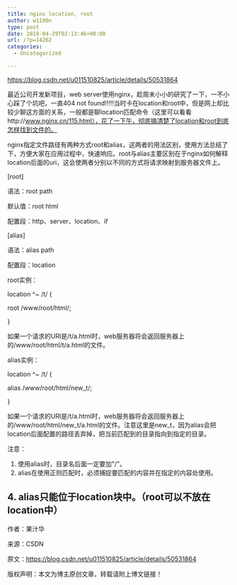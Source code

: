 ```yaml
---
title: nginx location, root
author: w1100n
type: post
date: 2019-04-29T02:13:46+00:00
url: /?p=14262
categories:
  - Uncategorized

---
```

https://blog.csdn.net/u011510825/article/details/50531864

最近公司开发新项目，web server使用nginx，趁周末小小的研究了一下，一不小心踩了个坑吧，一直404 not found!!!!!当时卡在location和root中，但是网上却比较少聊这方面的关系，一般都是聊location匹配命令（这里可以看看http://www.nginx.cn/115.html），花了一下午，彻底搞清楚了location和root到底怎样找到文件的。

nginx指定文件路径有两种方式root和alias，这两者的用法区别，使用方法总结了下，方便大家在应用过程中，快速响应。root与alias主要区别在于nginx如何解释location后面的uri，这会使两者分别以不同的方式将请求映射到服务器文件上。

[root]
  
语法：root path
  
默认值：root html
  
配置段：http、server、location、if

[alias]
  
语法：alias path
  
配置段：location

root实例：

location ^~ /t/ {
       
root /www/root/html/;
  
}
  
如果一个请求的URI是/t/a.html时，web服务器将会返回服务器上的/www/root/html/t/a.html的文件。
  
alias实例：

location ^~ /t/ {
   
alias /www/root/html/new_t/;
  
}
  
如果一个请求的URI是/t/a.html时，web服务器将会返回服务器上的/www/root/html/new\_t/a.html的文件。注意这里是new\_t，因为alias会把location后面配置的路径丢弃掉，把当前匹配到的目录指向到指定的目录。
  
注意：

  1. 使用alias时，目录名后面一定要加"/"。
  2. alias在使用正则匹配时，必须捕捉要匹配的内容并在指定的内容处使用。

## 4. alias只能位于location块中。（root可以不放在location中）

作者：果汁华
  
来源：CSDN
  
原文：https://blog.csdn.net/u011510825/article/details/50531864
  
版权声明：本文为博主原创文章，转载请附上博文链接！
